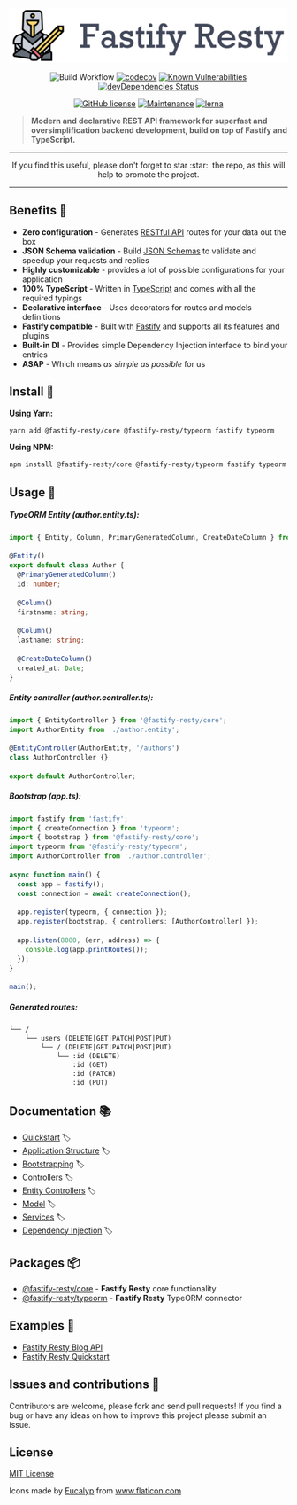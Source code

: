 <p align="center">
<img src="https://raw.githubusercontent.com/Fastify-Resty/fastify-resty/gh-images/logo/full-logo.png" width="650" height="auto"/>
</p>

<div align="center">

![Build Workflow](https://github.com/Fastify-Resty/fastify-resty/workflows/Build%20Workflow/badge.svg?branch=main)
[![codecov](https://codecov.io/gh/Fastify-Resty/fastify-resty/branch/main/graph/badge.svg?token=R11QLZFPCJ)](https://codecov.io/gh/Fastify-Resty/fastify-resty)
[![Known Vulnerabilities](https://snyk.io/test/github/Fastify-Resty/fastify-resty/badge.svg)](https://snyk.io/test/github/Fastify-Resty/fastify-resty)
[![devDependencies Status](https://david-dm.org/Fastify-resty/fastify-resty/dev-status.svg)](https://david-dm.org/Fastify-resty/fastify-resty?type=dev)

</div>

<div align="center">

[![GitHub license](https://img.shields.io/github/license/Naereen/StrapDown.js.svg)](https://github.com/Naereen/StrapDown.js/blob/master/LICENSE)
[![Maintenance](https://img.shields.io/badge/Maintained%3F-yes-green.svg)](https://GitHub.com/Fastify-Resty/fastify-resty/graphs/commit-activity)
[![lerna](https://img.shields.io/badge/maintained%20with-lerna-cc00ff.svg)](https://lerna.js.org/)

</div>

> **Modern and declarative REST API framework for superfast and oversimplification backend development, build on top of Fastify and TypeScript.**

<hr>
<p align="center">
If you find this useful, please don't forget to star :star:&nbsp; the repo, as this will help to promote the project.
</p>
<hr>

## Benefits :dart:

- **Zero configuration** - Generates [RESTful API](https://restfulapi.net/) routes for your data out the box
- **JSON Schema validation** - Build [JSON Schemas](https://json-schema.org/) to validate and speedup your requests and replies
- **Highly customizable** - provides a lot of possible configurations for your application
- **100% TypeScript** - Written in [TypeScript](https://www.typescriptlang.org/) and comes with all the required typings
- **Declarative interface** - Uses decorators for routes and models definitions
- **Fastify compatible** - Built with [Fastify](https://www.fastify.io/) and supports all its features and plugins
- **Built-in DI** - Provides simple Dependency Injection interface to bind your entries
- **ASAP** - Which means *as simple as possible* for us

## Install :pushpin:

**Using Yarn:**

```sh
yarn add @fastify-resty/core @fastify-resty/typeorm fastify typeorm
```

**Using NPM:**

```sh
npm install @fastify-resty/core @fastify-resty/typeorm fastify typeorm
```

## Usage :rocket:

##### TypeORM Entity (author.entity.ts):

```ts
import { Entity, Column, PrimaryGeneratedColumn, CreateDateColumn } from 'typeorm';

@Entity()
export default class Author {
  @PrimaryGeneratedColumn()
  id: number;

  @Column()
  firstname: string;

  @Column()
  lastname: string;

  @CreateDateColumn()
  created_at: Date;
}
```

##### Entity controller (author.controller.ts):

```ts
import { EntityController } from '@fastify-resty/core';
import AuthorEntity from './author.entity';

@EntityController(AuthorEntity, '/authors')
class AuthorController {}

export default AuthorController;
```

##### Bootstrap (app.ts):

```ts
import fastify from 'fastify';
import { createConnection } from 'typeorm';
import { bootstrap } from '@fastify-resty/core';
import typeorm from '@fastify-resty/typeorm';
import AuthorController from './author.controller';

async function main() {
  const app = fastify();
  const connection = await createConnection();

  app.register(typeorm, { connection });
  app.register(bootstrap, { controllers: [AuthorController] });

  app.listen(8080, (err, address) => {
    console.log(app.printRoutes());
  });
}

main();
```

##### Generated routes:

```
└── /
    └── users (DELETE|GET|PATCH|POST|PUT)
        └── / (DELETE|GET|PATCH|POST|PUT)
            └── :id (DELETE)
                :id (GET)
                :id (PATCH)
                :id (PUT)
```

## Documentation :books:

- [Quickstart](./docs/Quickstart.md) :label:
- [Application Structure](./docs/Application-Structure.md) :label:
- [Bootstrapping](./docs/Bootstrapping.md) :label:
- [Controllers](./docs/Controllers.md) :label:
- [Entity Controllers](./docs/Entity-Controllers.md) :label:
- [Model](./docs/Model.md) :label:
- [Services](./Services.md) :label:
- [Dependency Injection](./Dependency-Injection.md) :label:

## Packages :package:

- [@fastify-resty/core](https://www.npmjs.com/package/@fastify-resty/core) - **Fastify Resty** core functionality
- [@fastify-resty/typeorm](https://www.npmjs.com/package/@fastify-resty/typeorm) - **Fastify Resty** TypeORM connector

## Examples :microscope:

- [Fastify Resty Blog API](https://github.com/Fastify-Resty/fastify-resty/tree/main/examples/fastify-resty-blog)
- [Fastify Resty Quickstart](https://github.com/Fastify-Resty/fastify-resty/tree/main/examples/fastify-resty-quickstart)

## Issues and contributions :memo:

Contributors are welcome, please fork and send pull requests! If you find a bug or have any ideas on how to improve this project please submit an issue.

## License
[MIT License](https://github.com/Fastify-Resty/fastify-resty/blob/main/LICENSE.md)

Icons made by <a href="https://www.flaticon.com/authors/eucalyp" title="Eucalyp">Eucalyp</a> from <a href="https://www.flaticon.com/" title="Flaticon"> www.flaticon.com</a>